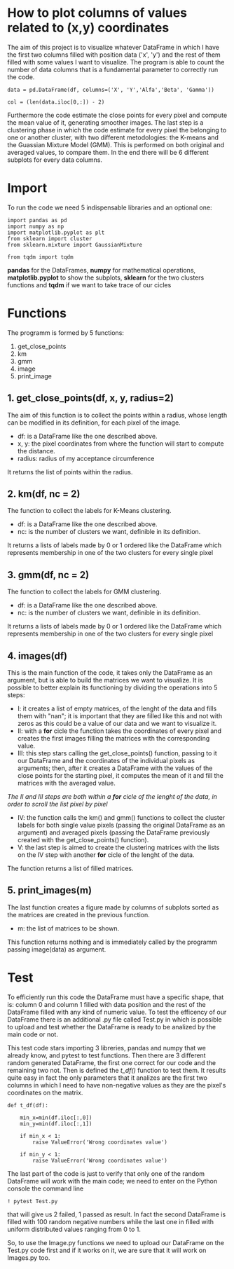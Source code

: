 # How to plot columns of values related to (x,y) coordinates

The aim of this project is to visualize whatever DataFrame in which I have the first two columns filled with position data ('x', 'y') and the rest of them filled with some values I want to visualize. The program is able to count the number of data columns that is a fundamental parameter to correctly run the code.
```
data = pd.DataFrame(df, columns=('X', 'Y','Alfa','Beta', 'Gamma'))

col = (len(data.iloc[0,:]) - 2)
```
Furthermore the code estimate the close points for every pixel and compute the mean value of it, generating smoother images.
The last step is a clustering phase in which the code estimate for every pixel the belonging to one or another cluster, with two different metodologies: the K-means and the Guassian Mixture Model (GMM). This is performed on both original and averaged values, to compare them.
In the end there will be 6 different subplots for every data columns.


# Import
To run the code we need 5 indispensable libraries and an optional one:

```
import pandas as pd
import numpy as np
import matplotlib.pyplot as plt
from sklearn import cluster
from sklearn.mixture import GaussianMixture

from tqdm import tqdm
```
**pandas** for the DataFrames, **numpy** for mathematical operations, **matplotlib.pyplot** to show the subplots, **sklearn** for the two clusters functions and **tqdm** if we want to take trace of our cicles


# Functions
The programm is formed by 5 functions:
1. get_close_points
2. km
3. gmm
4. image
5. print_image

## 1. get_close_points(df, x, y, radius=2)
The aim of this function is to collect the points within a radius, whose length can be modified in its definition, for each pixel of the image.

- df: is a DataFrame like the one described above.
- x, y: the pixel coordinates from where the function will start to compute the distance.
- radius: radius of my acceptance circumference

It returns the list of points within the radius.

## 2. km(df, nc = 2)
The function to collect the labels for K-Means clustering.

- df: is a DataFrame like the one described above.
- nc: is the number of clusters we want, definible in its definition.

It returns a lists of labels made by 0 or 1 ordered like the DataFrame which represents membership in one of the two clusters for every single pixel

## 3. gmm(df, nc = 2)
The function to collect the labels for GMM clustering.

- df: is a DataFrame like the one described above.
- nc: is the number of clusters we want, definible in its definition.

It returns a lists of labels made by 0 or 1 ordered like the DataFrame which represents membership in one of the two clusters for every single pixel

## 4. images(df)
This is the main function of the code, it takes only the DataFrame as an argument, but is able to build the matrices we want to visualize. It is possible to better explain its functioning by dividing the operations into 5 steps:
- I: it creates a list of empty matrices, of the lenght of the data and fills them with "nan"; it is important that they are filled        like this and not with zeros as this could be a value of our data and we want to visualize it.
- II: with a **for** cicle the function takes the coordinates of every pixel and creates the first images filling the matrices with the corresponding value.
- III: this step stars calling the get_close_points() function, passing to it our DataFrame and the coordinates of the individual pixels as arguments; then, after it creates a DataFrame with the values of the close points for the starting pixel, it computes the mean of it and fill the matrices with the averaged value.

_The II and III steps are both within a **for** cicle of the lenght of the data, in order to scroll the list pixel by pixel_

- IV: the function calls the km() and gmm() functions to collect the cluster labels for both single value pixels (passing the original DataFrame as an argument) and averaged pixels (passing the DataFrame previously created with the get_close_points() function).
- V: the last step is aimed to create the clustering matrices with the lists on the IV step with another **for** cicle of the lenght of the data.

The function returns a list of filled matrices.

## 5. print_images(m)
The last function creates a figure made by columns of subplots sorted as the matrices are created in the previous function.

- m: the list of matrices to be shown.

This function returns nothing and is immediately called by the programm passing image(data) as argument.

# Test
To efficiently run this code the DataFrame must have a specific shape, that is: column 0 and column 1 filled with data position and the rest of the DataFrame filled with any kind of numeric value. 
To test the efficency of our DataFrame there is an additional .py file called Test.py in which is possible to upload and test whether the DataFrame is ready to be analized by the main code or not.

This test code stars importing 3 libreries, pandas and numpy that we already know, and pytest to test functions.
Then there are 3 different random generated DataFrame, the first one correct for our code and the remaining two not. 
Then is defined the *t_df()* function to test them. It results quite easy in fact the only parameters that it analizes are the first two columns in which I need to have non-negative values as they are the pixel's coordinates on the matrix.
```
def t_df(df):
    
    min_x=min(df.iloc[:,0])
    min_y=min(df.iloc[:,1])
    
    if min_x < 1:
        raise ValueError('Wrong coordinates value')
    
    if min_y < 1:
        raise ValueError('Wrong coordinates value')  
```
The last part of the code is just to verify that only one of the random DataFrame will work with the main code; we need to enter on the Python console the command line 
```
! pytest Test.py
```
that will give us 2 failed, 1 passed as result. In fact the second DataFrame is filled with 100 random negative numbers while the last one in filled with uniform distributed values ranging from 0 to 1.

So, to use the Image.py functions we need to upload our DataFrame on the Test.py code first and if it works on it, we are sure that it will work on Images.py too.
